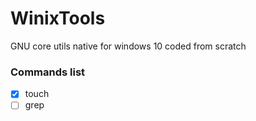 # WinixTools
GNU core utils native for windows 10 coded from scratch

### Commands list
- [X] touch
- [ ] grep
